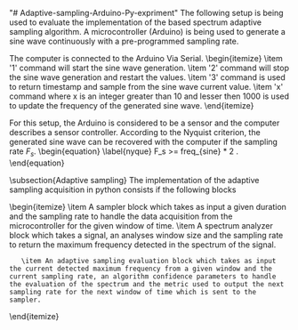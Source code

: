 "# Adaptive-sampling-Arduino-Py-expriment" 
The following setup is being used to evaluate the implementation of the based spectrum adaptive sampling algorithm.
A microcontroller (Arduino) is being used to generate a sine wave continuously with a pre-programmed sampling rate.




The computer is connected to the Arduino Via Serial.
\begin{itemize}
    \item '1' command will start the sine wave generation.
    \item '2' command will stop the sine wave generation and restart the values.
    \item '3' command is used to return timestamp and sample from the sine wave current value.
    \item 'x' command where x is an integer  greater than 10 and lesser then 1000 is used to update the frequency of the generated sine wave.
\end{itemize}



For this setup, the Arduino is considered to be a sensor and the computer describes a sensor controller.
According to the Nyquist criterion, the generated sine wave can be recovered with the computer if the sampling rate $F_s$.
 \begin{equation}
\label{nyque}
 F_s >= freq_{sine} * 2 .
\end{equation}



\subsection{Adaptive sampling}
The implementation of the adaptive sampling acquisition in python consists if the following blocks 

\begin{itemize}
    \item A sampler block  which takes  as input a given duration and the sampling rate to handle the data acquisition  from the microcontroller for the given window of time.
       \item A spectrum analyzer block which takes a signal, an analyses  window size and the sampling rate to return the maximum frequency detected in the spectrum of the signal.
       
       
       
       \item An adaptive sampling evaluation block which takes as input the current detected maximum frequency from a given window and the current sampling rate, an algorithm confidence parameters to handle the evaluation of the spectrum and the metric used to output the next sampling rate for the next window of time which is sent to the sampler.
          
\end{itemize} 
